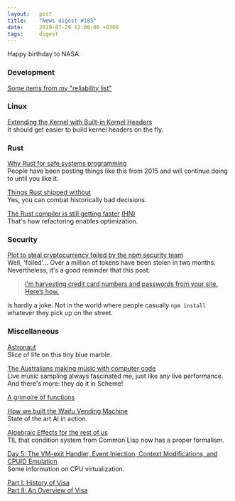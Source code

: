 ```yaml
---
layout:   post
title:    "News digest #185"
date:     2019-07-29 12:00:00 +0300
tags:     digest
---
```


Happy birthday to NASA.

<!--
Well, this is just a frantic attempt at restoring postings.
I'm not really sure that I still want to do this, but one
month of hiatus may be enough.
-->

### Development

[Some items from my "reliability list"](https://rachelbythebay.com/w/2019/07/21/reliability/)

### Linux

[Extending the Kernel with Built-in Kernel Headers](https://www.linuxjournal.com/content/extending-kernel-built-kernel-headers)<br/>
It should get easier to build kernel headers on the fly.

### Rust

[Why Rust for safe systems programming](https://msrc-blog.microsoft.com/2019/07/22/why-rust-for-safe-systems-programming/)<br/>
People have been posting things like this from 2015 and will continue doing to until you like it.

[Things Rust shipped without](https://graydon2.dreamwidth.org/218040.html)<br/>
Yes, you can combat historically bad decisions.

[The Rust compiler is still getting faster](https://blog.mozilla.org/nnethercote/2019/07/25/the-rust-compiler-is-still-getting-faster/) [(HN)](https://news.ycombinator.com/item?id=20522434)<br/>
That's how refactoring enables optimization.

### Security

[Plot to steal cryptocurrency foiled by the npm security team](https://blog.npmjs.org/post/185397814280/plot-to-steal-cryptocurrency-foiled-by-the-npm)<br/>
Well, 'foiled'... Over a million of tokens have been stolen in two months. Nevertheless, it's a good reminder that this post:

> [I’m harvesting credit card numbers and passwords from your site. Here’s how.](https://hackernoon.com/im-harvesting-credit-card-numbers-and-passwords-from-your-site-here-s-how-9a8cb347c5b5)

is hardly a joke. Not in the world where people casually `npm install` whatever they pick up on the street.

### Miscellaneous

[Astronaut](http://astronaut.io)<br/>
Slice of life on this tiny blue marble.

[The Australians making music with computer code](https://www.abc.net.au/news/2019-07-21/live-coding-australia-music-computer-code/11301114)<br/>
Live music sampling always fascinated me, just like any live performance.<br/>
And there's more: they do it in Scheme!

[A grimoire of functions](http://fredrikj.net/blog/2019/05/a-grimoire-of-functions/)

[How we built the Waifu Vending Machine](https://waifulabs.com/blog/ax)<br/>
State of the art AI in action.

[Algebraic Effects for the rest of us](https://overreacted.io/algebraic-effects-for-the-rest-of-us/)<br/>
TIL that condition system from Common Lisp now has a proper formalism.

[Day 5: The VM-exit Handler, Event Injection, Context Modifications, and CPUID Emulation](https://revers.engineering/day-5-vmexits-interrupts-cpuid-emulation/)<br/>
Some information on CPU virtualization.

[Part I: History of Visa](http://minesafetydisclosures.com/blog/2019/5/29/part-l-a-history-of-visa)<br/>
[Part II: An Overview of Visa](http://minesafetydisclosures.com/blog/2019/7/23/part-ll-an-overview-of-visa)
